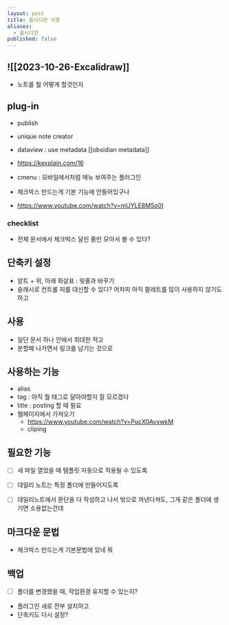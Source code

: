 ```yaml
---
layout: post
title: 옵시디언 사용
aliases:
  - 옵시디언
published: false
---
```

![[2023-10-26-Excalidraw]]
- 
- 노트를 뭘 어떻게 할것인지
## plug-in
- publish
- unique note creator
- dataview : use metadata [[obsidian metadata]]
- https://kexplain.com/16

- cmenu : 모바일에서처럼 메뉴 보여주는 플러그인
- 체크박스 만드는게 기본 기능에 안들어있구나
- https://www.youtube.com/watch?v=mUYLE8M5o0I
### checklist
- 전체 문서에서 체크박스 달린 줄만 모아서 볼 수 있다?

## 단축키 설정
- 알트 + 위, 아래 화살표 : 윗줄과 바꾸기
- 슬래시로 컨트롤 피를 대신할 수 있다? 어차피 아직 팔레트를 많이 사용하지 않기도 하고
## 사용
- 일단 문서 하나 안에서 최대한 적고
- 분할해 나가면서 링크를 남기는 것으로
## 사용하는 기능
- alias
- tag : 아직 뭘 태그로 달아야할지 잘 모르겠다
- title : posting 할 때 필요
- 웹페이지에서 가져오기
	- https://www.youtube.com/watch?v=PucX0AvxwkM
	- cliping
## 필요한 기능
- [ ] 새 파일 열었을 때 템플릿 자동으로 적용될 수 있도록
- [ ] 데일리 노트는 특정 폴더에 만들어지도록
- [ ] 데일리노트에서 문단을 다 작성하고 나서 밖으로 꺼낸다쳐도, 그게 같은 폴더에 생기면 소용없는건데



## 마크다운 문법
- 체크박스 만드는게 기본문법에 있네 뭐
## 백업
- [ ] 폴더를 변경했을 때, 작업환경 유지할 수 있는지?
- 플러그인 새로 전부 설치하고
- 단축키도 다시 설정?
